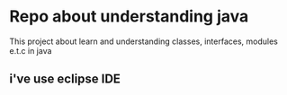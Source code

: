# Repo about understanding java

This project about learn and understanding classes, interfaces, modules e.t.c in java

## i've use eclipse IDE
